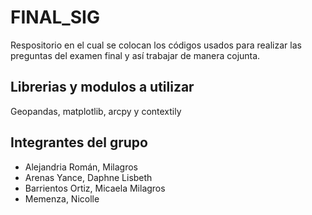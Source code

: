 # FINAL_SIG
Respositorio en el cual se colocan los códigos usados para realizar las preguntas del examen final y así trabajar de manera cojunta.
## Librerias y modulos a utilizar
Geopandas, matplotlib, arcpy y contextily
## Integrantes del grupo
- Alejandria Román, Milagros
- Arenas Yance, Daphne Lisbeth
- Barrientos Ortiz, Micaela Milagros
- Memenza, Nicolle 